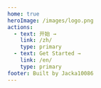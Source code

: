 ```yaml
---
home: true
heroImage: /images/logo.png
actions:
  - text: 开始 →
    link: /zh/
    type: primary
  - text: Get Started →
    link: /en/
    type: primary
footer: Built by Jacka10086
---
```

